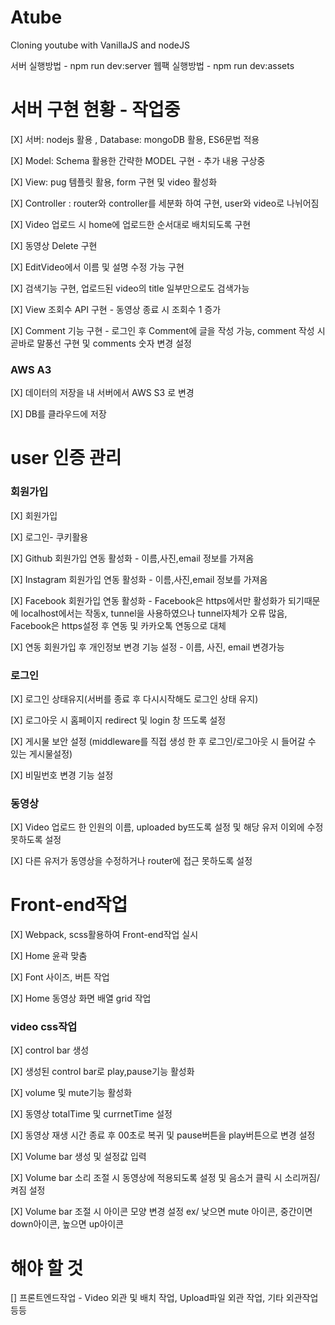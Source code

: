 # Atube

Cloning youtube with VanillaJS and nodeJS

서버 실행방법 - npm run dev:server
웹팩 실행방법 - npm run dev:assets

# 서버 구현 현황 - 작업중

[X] 서버: nodejs 활용 , Database: mongoDB 활용, ES6문법 적용

[X] Model: Schema 활용한 간략한 MODEL 구현 - 추가 내용 구상중

[X] View: pug 템플릿 활용, form 구현 및 video 활성화

[X] Controller : router와 controller를 세분화 하여 구현, user와 video로 나뉘어짐

[X] Video 업로드 시 home에 업로드한 순서대로 배치되도록 구현

[X] 동영상 Delete 구현

[X] EditVideo에서 이름 및 설명 수정 가능 구현

[X] 검색기능 구현, 업로드된 video의 title 일부만으로도 검색가능

[X] View 조회수 API 구현 - 동영상 종료 시 조회수 1 증가

[X] Comment 기능 구현 - 로그인 후 Comment에 글을 작성 가능, comment 작성 시 곧바로 말풍선 구현 및 comments 숫자 변경 설정

### AWS A3

[X] 데이터의 저장을 내 서버에서 AWS S3 로 변경

[X] DB를 클라우드에 저장

# user 인증 관리

### 회원가입

[X] 회원가입

[X] 로그인- 쿠키활용

[X] Github 회원가입 연동 활성화 - 이름,사진,email 정보를 가져옴

[X] Instagram 회원가입 연동 활성화 - 이름,사진,email 정보를 가져옴

[X] Facebook 회원가입 연동 활성화 - Facebook은 https에서만 활성화가 되기때문에 localhost에서는 작동x, tunnel을 사용하였으나 tunnel자체가 오류 많음,
Facebook은 https설정 후 연동 및 카카오톡 연동으로 대체

[X] 연동 회원가입 후 개인정보 변경 기능 설정 - 이름, 사진, email 변경가능

### 로그인

[X] 로그인 상태유지(서버를 종료 후 다시시작해도 로그인 상태 유지)

[X] 로그아웃 시 홈페이지 redirect 및 login 창 뜨도록 설정

[X] 게시물 보안 설정 (middleware를 직접 생성 한 후 로그인/로그아웃 시 들어갈 수 있는 게시물설정)

[X] 비밀번호 변경 기능 설정

### 동영상

[X] Video 업로드 한 인원의 이름, uploaded by뜨도록 설정 및 해당 유저 이외에 수정 못하도록 설정

[X] 다른 유저가 동영상을 수정하거나 router에 접근 못하도록 설정

# Front-end작업

[X] Webpack, scss활용하여 Front-end작업 실시

[X] Home 윤곽 맞춤

[X] Font 사이즈, 버튼 작업

[X] Home 동영상 화면 배열 grid 작업

### video css작업

[X] control bar 생성

[X] 생성된 control bar로 play,pause기능 활성화

[X] volume 및 mute기능 활성화

[X] 동영상 totalTime 및 currnetTime 설정

[X] 동영상 재생 시간 종료 후 00초로 복귀 및 pause버튼을 play버튼으로 변경 설정

[X] Volume bar 생성 및 설정값 입력

[X] Volume bar 소리 조절 시 동영상에 적용되도록 설정 및 음소거 클릭 시 소리꺼짐/켜짐 설정

[X] Volume bar 조절 시 아이콘 모양 변경 설정 ex/ 낮으면 mute 아이콘, 중간이면 down아이콘, 높으면 up아이콘

# 해야 할 것

[] 프론트엔드작업 - Video 외관 및 배치 작업, Upload파일 외관 작업, 기타 외관작업 등등
